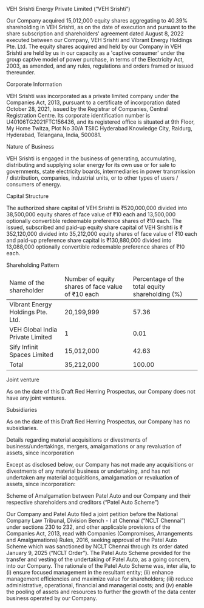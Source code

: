 VEH Srishti Energy Private Limited (“VEH Srishti”)

Our Company acquired 15,012,000 equity shares aggregating to 40.39% shareholding in VEH Srishti, as on the date of execution and pursuant to the share subscription and shareholders' agreement dated August 8, 2022 executed between our Company, VEH Srishti and Vibrant Energy Holdings Pte. Ltd. The equity shares acquired and held by our Company in VEH Srishti are held by us in our capacity as a 'captive consumer' under the group captive model of power purchase, in terms of the Electricity Act, 2003, as amended, and any rules, regulations and orders framed or issued thereunder.

Corporate Information

VEH Srishti was incorporated as a private limited company under the Companies Act, 2013, pursuant to a certificate of incorporation dated October 28, 2021, issued by the Registrar of Companies, Central Registration Centre. Its corporate identification number is U40106TG2021FTC156436, and its registered office is situated at 9th Floor, My Home Twitza, Plot No 30/A TSIIC Hyderabad Knowledge City, Raidurg, Hyderabad, Telangana, India, 500081.

Nature of Business

VEH Srishti is engaged in the business of generating, accumulating, distributing and supplying solar energy for its own use or for sale to governments, state electricity boards, intermediaries in power transmission / distribution, companies, industrial units, or to other types of users / consumers of energy.

Capital Structure

The authorized share capital of VEH Srishti is ₹520,000,000 divided into 38,500,000 equity shares of face value of ₹10 each and 13,500,000 optionally convertible redeemable preference shares of ₹10 each. The issued, subscribed and paid-up equity share capital of VEH Srishti is ₹ 352,120,000 divided into 35,212,000 equity shares of face value of ₹10 each and paid-up preference share capital is ₹130,880,000 divided into 13,088,000 optionally convertible redeemable preference shares of ₹10 each.

Shareholding Pattern

<table><thead><tr><td>Name of the shareholder</td><td>Number of equity shares of face value of ₹10 each</td><td>Percentage of the total equity shareholding (%)</td></tr></thead><tbody><tr><td>Vibrant Energy Holdings Pte. Ltd.</td><td>20,199,999</td><td>57.36</td></tr><tr><td>VEH Global India Private Limited</td><td>1</td><td>0.01</td></tr><tr><td>Sify Infinit Spaces Limited</td><td>15,012,000</td><td>42.63</td></tr><tr><td>Total</td><td>35,212,000</td><td>100.00</td></tr></tbody></table>

Joint venture

As on the date of this Draft Red Herring Prospectus, our Company does not have any joint ventures.

Subsidiaries

As on the date of this Draft Red Herring Prospectus, our Company has no subsidiaries.

Details regarding material acquisitions or divestments of business/undertakings, mergers, amalgamations or any revaluation of assets, since incorporation

Except as disclosed below, our Company has not made any acquisitions or divestments of any material business or undertaking, and has not undertaken any material acquisitions, amalgamation or revaluation of assets, since incorporation:

Scheme of Amalgamation between Patel Auto and our Company and their respective shareholders and creditors (“Patel Auto Scheme”)

Our Company and Patel Auto filed a joint petition before the National Company Law Tribunal, Division Bench - I at Chennai (“NCLT Chennai”) under sections 230 to 232, and other applicable provisions of the Companies Act, 2013, read with Companies (Compromises, Arrangements and Amalgamations) Rules, 2016, seeking approval of the Patel Auto Scheme which was sanctioned by NCLT Chennai through its order dated January 9, 2025 (“NCLT Order”). The Patel Auto Scheme provided for the transfer and vesting of the undertaking of Patel Auto, as a going concern, into our Company. The rationale of the Patel Auto Scheme was, inter alia, to (i) ensure focused management in the resultant entity; (ii) enhance management efficiencies and maximize value for shareholders; (iii) reduce administrative, operational, financial and managerial costs; and (iv) enable the pooling of assets and resources to further the growth of the data center business operated by our Company.